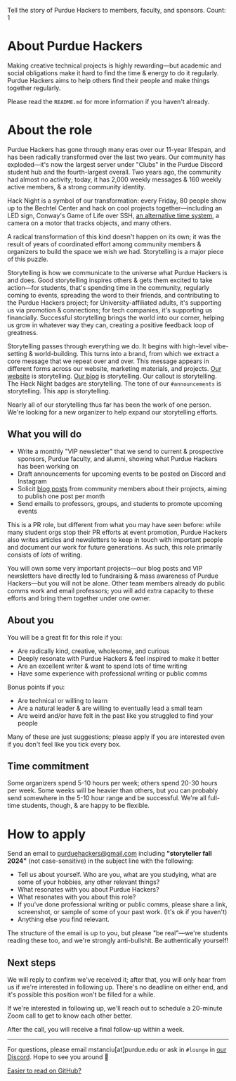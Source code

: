Tell the story of Purdue Hackers to members, faculty, and sponsors.
Count: 1

# About Purdue Hackers

Making creative technical projects is highly rewarding—but academic and social obligations make it hard to find the time & energy to do it regularly. Purdue Hackers aims to help others find their people and make things together regularly.

Please read the `README.md` for more information if you haven't already.

# About the role

Purdue Hackers has gone through many eras over our 11-year lifespan, and has been radically transformed over the last two years. Our community has exploded—it's now the largest server under "Clubs" in the Purdue Discord student hub and the fourth-largest overall. Two years ago, the community had almost no activity; today, it has 2,000 weekly messages & 160 weekly active members, & a strong community identity.

Hack Night is a symbol of our transformation: every Friday, 80 people show up to the Bechtel Center and hack on cool projects together—including an LED sign, Conway's Game of Life over SSH, [an alternative time system](https://blog.purduehackers.com/posts/lightning-time), a camera on a motor that tracks objects, and many others.

A radical transformation of this kind doesn't happen on its own; it was the result of years of coordinated effort among community members & organizers to build the space we wish we had. Storytelling is a major piece of this puzzle.

Storytelling is how we communicate to the universe what Purdue Hackers is and does. Good storytelling inspires others & gets them excited to take action—for students, that's spending time in the community, regularly coming to events, spreading the word to their friends, and contributing to the Purdue Hackers project; for University-affiliated adults, it's supporting us via promotion & connections; for tech companies, it's supporting us financially. Successful storytelling brings the world into our corner, helping us grow in whatever way they can, creating a positive feedback loop of greatness.

Storytelling passes through everything we do. It begins with high-level vibe-setting & world-building. This turns into a brand, from which we extract a core message that we repeat over and over. This message appears in different forms across our website, marketing materials, and projects. [Our website](https://purduehackers.com) is storytelling. [Our blog](https://blog.purduehackers.com) is storytelling. Our callout is storytelling. The Hack Night badges are storytelling. The tone of our `#announcements` is storytelling. This app is storytelling.

Nearly all of our storytelling thus far has been the work of one person. We're looking for a new organizer to help expand our storytelling efforts.

## What you will do

- Write a monthly "VIP newsletter" that we send to current & prospective sponsors, Purdue faculty, and alumni, showing what Purdue Hackers has been working on
- Draft announcements for upcoming events to be posted on Discord and Instagram
- Solicit [blog posts](https://blog.purduehackers.com) from community members about their projects, aiming to publish one post per month
- Send emails to professors, groups, and students to promote upcoming events

This is a PR role, but different from what you may have seen before: while many student orgs stop their PR efforts at event promotion, Purdue Hackers also writes articles and newsletters to keep in touch with important people and document our work for future generations. As such, this role primarily consists of _lots_ of writing.

You will own some very important projects—our blog posts and VIP newsletters have directly led to fundraising & mass awareness of Purdue Hackers—but you will not be alone. Other team members already do public comms work and email professors; you will add extra capacity to these efforts and bring them together under one owner.

## About you

You will be a great fit for this role if you:

- Are radically kind, creative, wholesome, and curious
- Deeply resonate with Purdue Hackers & feel inspired to make it better
- Are an excellent writer & want to spend lots of time writing
- Have some experience with professional writing or public comms

Bonus points if you:

- Are technical or willing to learn
- Are a natural leader & are willing to eventually lead a small team
- Are weird and/or have felt in the past like you struggled to find your people

Many of these are just suggestions; please apply if you are interested even if you don't feel like you tick every box.

## Time commitment

Some organizers spend 5-10 hours per week; others spend 20-30 hours per week. Some weeks will be heavier than others, but you can probably send somewhere in the 5-10 hour range and be successful. We're all full-time students, though, & are happy to be flexible.

# How to apply

Send an email to purduehackers@gmail.com including **"storyteller fall 2024"** (not case-sensitive) in the subject line with the following:

- Tell us about yourself. Who are you, what are you studying, what are some of your hobbies, any other relevant things?
- What resonates with you about Purdue Hackers?
- What resonates with you about this role?
- If you've done professional writing or public comms, please share a link, screenshot, or sample of some of your past work. (It's ok if you haven't)
- Anything else you find relevant.

The structure of the email is up to you, but please "be real"—we're students reading these too, and we're strongly anti-bullshit. Be authentically yourself!

## Next steps

We will reply to confirm we've received it; after that, you will only hear from us if we're interested in following up. There's no deadline on either end, and it's possible this position won't be filled for a while.

If we're interested in following up, we'll reach out to schedule a 20-minute Zoom call to get to know each other better.

After the call, you will receive a final follow-up within a week.

---

For questions, please email mstanciu[at]purdue.edu or ask in `#lounge` in [our Discord](https://puhack.horse/discord). Hope to see you around 💛

[Easier to read on GitHub?](https://github.com/purduehackers/organize/blob/main/directory/storyteller.md)
